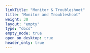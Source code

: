 ```yaml
---
linkTitle: "Monitor & Troubleshoot"
title: "Monitor and Troubleshoot"
weight: 30
layout: "empty"
type: "docs"
empty_node: true
open_on_desktop: true
header_only: true
---
```

